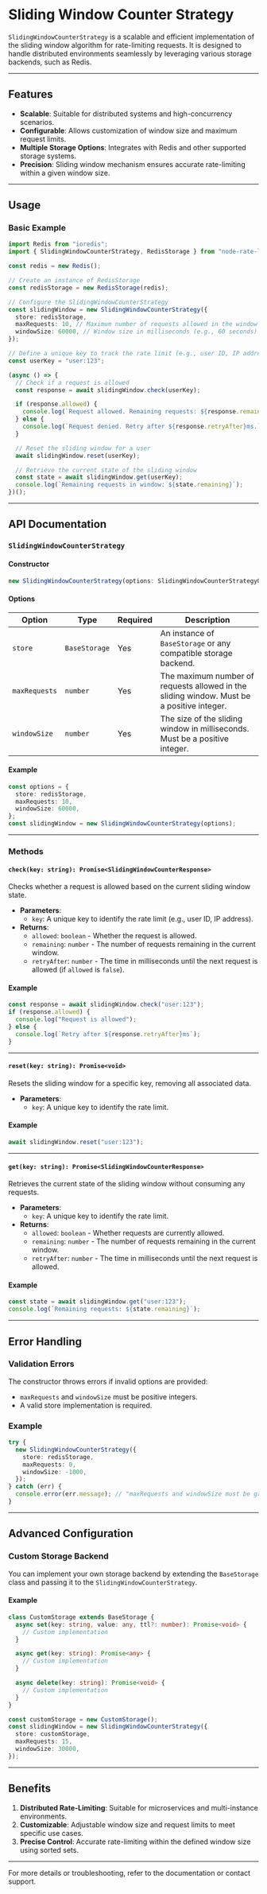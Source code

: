 # Sliding Window Counter Strategy

`SlidingWindowCounterStrategy` is a scalable and efficient implementation of the sliding window algorithm for rate-limiting requests. It is designed to handle distributed environments seamlessly by leveraging various storage backends, such as Redis.

---

## Features

- **Scalable**: Suitable for distributed systems and high-concurrency scenarios.
- **Configurable**: Allows customization of window size and maximum request limits.
- **Multiple Storage Options**: Integrates with Redis and other supported storage systems.
- **Precision**: Sliding window mechanism ensures accurate rate-limiting within a given window size.

---

## Usage

### Basic Example

```typescript
import Redis from "ioredis";
import { SlidingWindowCounterStrategy, RedisStorage } from "node-rate-limit";

const redis = new Redis();

// Create an instance of RedisStorage
const redisStorage = new RedisStorage(redis);

// Configure the SlidingWindowCounterStrategy
const slidingWindow = new SlidingWindowCounterStrategy({
  store: redisStorage,
  maxRequests: 10, // Maximum number of requests allowed in the window
  windowSize: 60000, // Window size in milliseconds (e.g., 60 seconds)
});

// Define a unique key to track the rate limit (e.g., user ID, IP address)
const userKey = "user:123";

(async () => {
  // Check if a request is allowed
  const response = await slidingWindow.check(userKey);

  if (response.allowed) {
    console.log(`Request allowed. Remaining requests: ${response.remaining}`);
  } else {
    console.log(`Request denied. Retry after ${response.retryAfter}ms.`);
  }

  // Reset the sliding window for a user
  await slidingWindow.reset(userKey);

  // Retrieve the current state of the sliding window
  const state = await slidingWindow.get(userKey);
  console.log(`Remaining requests in window: ${state.remaining}`);
})();
```

---

## API Documentation

### `SlidingWindowCounterStrategy`

#### Constructor

```typescript
new SlidingWindowCounterStrategy(options: SlidingWindowCounterStrategyOptions)
```

#### Options

| Option         | Type          | Required | Description                                                                     |
| -------------- | ------------- | -------- | ------------------------------------------------------------------------------- |
| `store`        | `BaseStorage` | Yes      | An instance of `BaseStorage` or any compatible storage backend.                 |
| `maxRequests`  | `number`      | Yes      | The maximum number of requests allowed in the sliding window. Must be a positive integer. |
| `windowSize`   | `number`      | Yes      | The size of the sliding window in milliseconds. Must be a positive integer.     |

#### Example

```typescript
const options = {
  store: redisStorage,
  maxRequests: 10,
  windowSize: 60000,
};
const slidingWindow = new SlidingWindowCounterStrategy(options);
```

---

### Methods

#### `check(key: string): Promise<SlidingWindowCounterResponse>`

Checks whether a request is allowed based on the current sliding window state.

- **Parameters**:
  - `key`: A unique key to identify the rate limit (e.g., user ID, IP address).
- **Returns**:
  - `allowed`: `boolean` - Whether the request is allowed.
  - `remaining`: `number` - The number of requests remaining in the current window.
  - `retryAfter`: `number` - The time in milliseconds until the next request is allowed (if `allowed` is `false`).

#### Example

```typescript
const response = await slidingWindow.check("user:123");
if (response.allowed) {
  console.log("Request is allowed");
} else {
  console.log(`Retry after ${response.retryAfter}ms`);
}
```

---

#### `reset(key: string): Promise<void>`

Resets the sliding window for a specific key, removing all associated data.

- **Parameters**:
  - `key`: A unique key to identify the rate limit.

#### Example

```typescript
await slidingWindow.reset("user:123");
```

---

#### `get(key: string): Promise<SlidingWindowCounterResponse>`

Retrieves the current state of the sliding window without consuming any requests.

- **Parameters**:
  - `key`: A unique key to identify the rate limit.
- **Returns**:
  - `allowed`: `boolean` - Whether requests are currently allowed.
  - `remaining`: `number` - The number of requests remaining in the current window.
  - `retryAfter`: `number` - The time in milliseconds until the next request is allowed.

#### Example

```typescript
const state = await slidingWindow.get("user:123");
console.log(`Remaining requests: ${state.remaining}`);
```

---

## Error Handling

### Validation Errors

The constructor throws errors if invalid options are provided:

- `maxRequests` and `windowSize` must be positive integers.
- A valid store implementation is required.

### Example

```typescript
try {
  new SlidingWindowCounterStrategy({
    store: redisStorage,
    maxRequests: 0,
    windowSize: -1000,
  });
} catch (err) {
  console.error(err.message); // "maxRequests and windowSize must be greater than 0."
}
```

---

## Advanced Configuration

### Custom Storage Backend

You can implement your own storage backend by extending the `BaseStorage` class and passing it to the `SlidingWindowCounterStrategy`.

#### Example

```typescript
class CustomStorage extends BaseStorage {
  async set(key: string, value: any, ttl?: number): Promise<void> {
    // Custom implementation
  }

  async get(key: string): Promise<any> {
    // Custom implementation
  }

  async delete(key: string): Promise<void> {
    // Custom implementation
  }
}

const customStorage = new CustomStorage();
const slidingWindow = new SlidingWindowCounterStrategy({
  store: customStorage,
  maxRequests: 15,
  windowSize: 30000,
});
```

---

## Benefits

1. **Distributed Rate-Limiting**: Suitable for microservices and multi-instance environments.
2. **Customizable**: Adjustable window size and request limits to meet specific use cases.
3. **Precise Control**: Accurate rate-limiting within the defined window size using sorted sets.

--- 

For more details or troubleshooting, refer to the documentation or contact support.